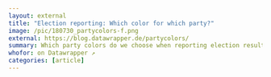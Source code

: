 ```yaml
---
layout: external
title: "Election reporting: Which color for which party?"
image: /pic/180730_partycolors-f.png
external: https://blog.datawrapper.de/partycolors/
summary: Which party colors do we choose when reporting election results? I explain three approaches.
whofor: on Datawrapper ↗
categories: [article]
---
```


